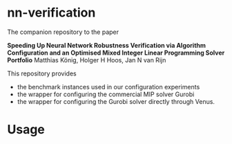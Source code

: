 # nn-verification 

The companion repository to the paper 

**Speeding Up Neural Network Robustness Verification via Algorithm Configuration and an Optimised Mixed Integer Linear Programming Solver Portfolio** Matthias König, Holger H Hoos, Jan N van Rijn

This repository provides

- the benchmark instances used in our configuration experiments
- the wrapper for configuring the commercial MIP solver Gurobi
- the wrapper for configuring the Gurobi solver directly through Venus.

# Usage

